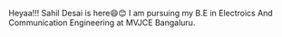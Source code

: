 Heyaa!!! Sahil Desai is here😄😊
I am pursuing my B.E in Electroics And Communication Engineering at MVJCE Bangaluru.
